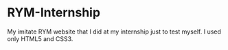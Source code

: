 # RYM-Internship
My imitate RYM website that I did at my internship just to test myself. I used only HTML5 and CSS3.
